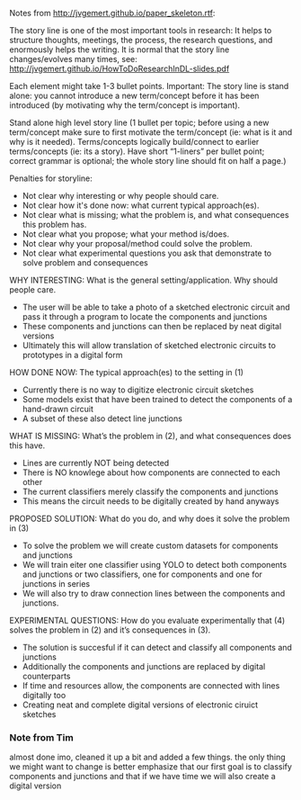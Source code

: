 Notes from http://jvgemert.github.io/paper_skeleton.rtf:

The story line is one of the most important tools in research: It helps to structure thoughts, 
meetings, the process, the research questions, and enormously helps the writing. It is normal 
that the story line changes/evolves many times, see: http://jvgemert.github.io/HowToDoResearchInDL-slides.pdf 

Each element might take 1-3 bullet points.
Important: The story line is stand alone: you cannot introduce a new term/concept before it 
has been introduced (by motivating why the term/concept is important).

Stand alone high level story line (1 bullet per topic; before using a new term/concept make 
sure to first motivate the term/concept (ie: what is it and why is it needed). Terms/concepts 
logically build/connect to earlier terms/concepts (ie: its a story). Have short “1-liners” per 
bullet point; correct grammar is optional; the whole story line should fit on half a page.)

Penalties for storyline:
- Not clear why interesting or why people should care.
- Not clear how it's done now: what current typical approach(es).
- Not clear what is missing; what the problem is, and what consequences this problem has.
- Not clear what you propose; what your method is/does. 
- Not clear why your proposal/method could solve the problem.
- Not clear what experimental questions you ask that demonstrate to solve problem and consequences

WHY INTERESTING: What is the general setting/application. Why should people care.
- The user will be able to take a photo of a sketched electronic circuit and pass it through a program to locate the components and junctions
- These components and junctions can then be replaced by neat digital versions
- Ultimately this will allow translation of sketched electronic circuits to prototypes in a digital form

HOW DONE NOW: The typical approach(es) to the setting in (1)
- Currently there is no way to digitize electronic circuit sketches
- Some models exist that have been trained to detect the components of a hand-drawn circuit
- A subset of these also detect line junctions

WHAT IS MISSING: What’s the problem in (2), and what consequences does this have.
- Lines are currently NOT being detected
- There is NO knowlege about how components are connected to each other
- The current classifiers merely classify the components and junctions
- This means the circuit needs to be digitally created by hand anyways

PROPOSED SOLUTION: What do you do, and why does it solve the problem in (3)
- To solve the problem we will create custom datasets for components and junctions
- We will train eiter one classifier using YOLO to detect both components and junctions or two classifiers, one for components and one for junctions in series
- We will also try to draw connection lines between the components and junctions.

EXPERIMENTAL QUESTIONS: How do you evaluate experimentally that (4) solves the problem in (2) and it’s consequences in (3).
- The solution is succesful if it can detect and classify all components and junctions
- Additionally the components and junctions are replaced by digital counterparts
- If time and resources allow, the components are connected with lines digitally too
- Creating neat and complete digital versions of electronic ciruict sketches

### Note from Tim
almost done imo, cleaned it up a bit and added a few things. the only thing we might want to change is better emphasize that our first goal is to classify components and junctions and that if we have time we will also create a digital version
